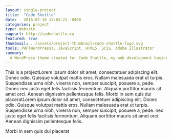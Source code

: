```yaml
---
layout: single-project
title:  "Code Shuttle"
date:   2016-07-18 13:02:21 -0400
categories: project
type: Website
pageurl: http://codeshuttle.ca
featured: true
thumbnail: ../assets/project-thumbnail/code-shuttle-logo.svg
tools: PHP(WordPress), JavaScript, HTML5, SCSS, Adobe Illustrator
summary:  
  A WordPress theme created for Code Shuttle, my web development business. The theme also supports a blog page and a contact form.
---
```

This is a projectLorem ipsum dolor sit amet, consectetuer adipiscing elit. Donec odio. Quisque volutpat mattis eros. Nullam malesuada erat ut turpis. Suspendisse urna nibh, viverra non, semper suscipit, posuere a, pede.
Donec nec justo eget felis facilisis fermentum. Aliquam porttitor mauris sit amet orci. Aenean dignissim pellentesque felis.
Morbi in sem quis dui placeratLorem ipsum dolor sit amet, consectetuer adipiscing elit. Donec odio. Quisque volutpat mattis eros. Nullam malesuada erat ut turpis. Suspendisse urna nibh, viverra non, semper suscipit, posuere a, pede. nec justo eget felis facilisis fermentum. Aliquam porttitor mauris sit amet orci. Aenean dignissim pellentesque felis.

Morbi in sem quis dui placerat